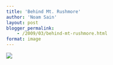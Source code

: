 ```yaml
---
title: 'Behind Mt. Rushmore'
author: 'Noam Sain'
layout: post
blogger_permalink:
    - /2009/03/behind-mt-rushmore.html
format: image
---
```


[![](http://3.bp.blogspot.com/_8aN4krk1nsk/Sa6DWn_IP6I/AAAAAAAAAKM/x5ipssjqNkg/s400/mt_rushmore.jpg)](http://3.bp.blogspot.com/_8aN4krk1nsk/Sa6DWn_IP6I/AAAAAAAAAKM/x5ipssjqNkg/s1600-h/mt_rushmore.jpg)